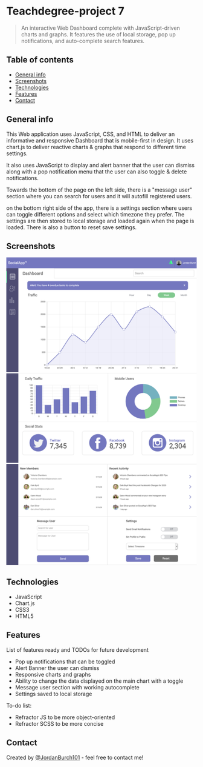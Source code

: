 # Teachdegree-project 7
> An interactive Web Dashboard complete with JavaScript-driven charts and graphs. It features the use of local storage, pop up notifications, and auto-complete search features.

## Table of contents
* [General info](#general-info)
* [Screenshots](#screenshots)
* [Technologies](#technologies)
* [Features](#features)
* [Contact](#contact)

## General info
This Web application uses JavaScript, CSS, and HTML to deliver an informative and responsive Dashboard that is mobile-first in design. It uses chart.js to deliver reactive charts & graphs that respond to different time settings.

It also uses JavaScript to display and alert banner that the user can dismiss along with a pop notification menu that the user can also toggle & delete notifications.

Towards the bottom of the page on the left side, there is a "message user" section where you can search for users and it will autofill registered users.

on the bottom right side of the app, there is a settings section where users can toggle different options and select which timezone they prefer. The settings are then stored to local storage and loaded again when the page is loaded. There is also a button to reset save settings.

## Screenshots
![Example screenshot](images/Screenshot1.png)
![Example screenshot](images/Screenshot2.png)
![Example screenshot](images/Screenshot3.png)

## Technologies
* JavaScript
* Chart.js
* CSS3
* HTML5

## Features
List of features ready and TODOs for future development
* Pop up notifications that can be toggled
* Alert Banner the user can dismiss
* Responsive charts and graphs 
* Ability to change the data displayed on the main chart with a toggle
* Message user section with working autocomplete
* Settings saved to local storage

To-do list:
* Refractor JS to be more object-oriented
* Refractor SCSS to be more concise

## Contact
Created by [@JordanBurch101](https://github.com/Jordanburch101) - feel free to contact me!